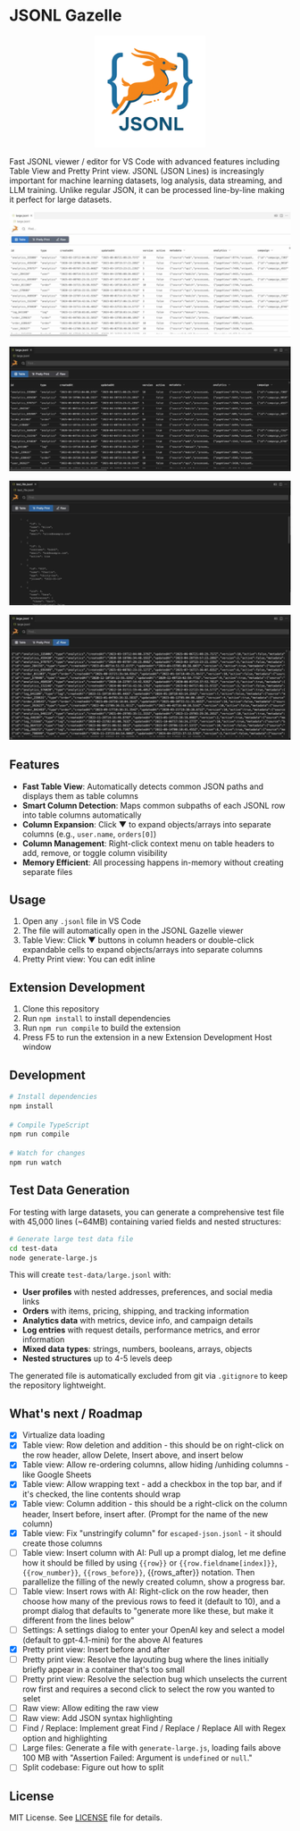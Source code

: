 # JSONL Gazelle

<div align="center">
  <img src="jsonl-gazelle.png" alt="JSONL Gazelle" width="200">
</div>

Fast JSONL viewer / editor for VS Code with advanced features including Table View and Pretty Print view. JSONL (JSON Lines) is increasingly important for machine learning datasets, log analysis, data streaming, and LLM training. Unlike regular JSON, it can be processed line-by-line making it perfect for large datasets.

![JSONL Gazelle Screenshot - Light Theme - Table View](jsonl-gazelle-screenshot.jpg)

![JSONL Gazelle Screenshot - Dark Theme - Table View](jsonl-gazelle-screenshot2.jpg)

![JSONL Gazelle Screenshot - Pretty Print View](jsonl-gazelle-screenshot3.jpg)

![JSONL Gazelle Screenshot - Raw View](jsonl-gazelle-screenshot4.jpg)

## Features

- **Fast Table View**: Automatically detects common JSON paths and displays them as table columns
- **Smart Column Detection**: Maps common subpaths of each JSONL row into table columns automatically
- **Column Expansion**: Click ▼ to expand objects/arrays into separate columns (e.g., `user.name`, `orders[0]`)
- **Column Management**: Right-click context menu on table headers to add, remove, or toggle column visibility
- **Memory Efficient**: All processing happens in-memory without creating separate files

## Usage

1. Open any `.jsonl` file in VS Code
2. The file will automatically open in the JSONL Gazelle viewer
4. Table View: Click ▼ buttons in column headers or double-click expandable cells to expand objects/arrays into separate columns
5. Pretty Print view: You can edit inline

## Extension Development

1. Clone this repository
2. Run `npm install` to install dependencies
3. Run `npm run compile` to build the extension
4. Press F5 to run the extension in a new Extension Development Host window

## Development

```bash
# Install dependencies
npm install

# Compile TypeScript
npm run compile

# Watch for changes
npm run watch
```

## Test Data Generation

For testing with large datasets, you can generate a comprehensive test file with 45,000 lines (~64MB) containing varied fields and nested structures:

```bash
# Generate large test data file
cd test-data
node generate-large.js
```

This will create `test-data/large.jsonl` with:
- **User profiles** with nested addresses, preferences, and social media links
- **Orders** with items, pricing, shipping, and tracking information  
- **Analytics data** with metrics, device info, and campaign details
- **Log entries** with request details, performance metrics, and error information
- **Mixed data types**: strings, numbers, booleans, arrays, objects
- **Nested structures** up to 4-5 levels deep

The generated file is automatically excluded from git via `.gitignore` to keep the repository lightweight.

## What's next / Roadmap
- [X] Virtualize data loading
- [X] Table view: Row deletion and addition - this should be on right-click on the row header, allow Delete, Insert above, and insert below
- [X] Table view: Allow re-ordering columns, allow hiding /unhiding columns - like Google Sheets
- [X] Table view: Allow wrapping text - add a checkbox in the top bar, and if it's checked, the line contents should wrap
- [X] Table view: Column addition - this should be a right-click on the column header, Insert before, insert after. (Prompt for the name of the new column) 
- [X] Table view: Fix "unstringify column" for `escaped-json.jsonl` - it should create those columns
- [ ] Table view: Insert column with AI: Pull up a prompt dialog, let me define how it should be filled by using `{{row}}` or `{{row.fieldname[index]}}`, `{{row_number}}`, `{{rows_before}}`, {{rows_after}} notation. Then parallelize the filling of the newly created column, show a progress bar.
- [ ] Table view: Insert rows with AI: Right-click on the row header, then choose how many of the previous rows to feed it (default to 10), and a prompt dialog that defaults to "generate more like these, but make it different from the lines below"
- [ ] Settings: A settings dialog to enter your OpenAI key and select a model (default to gpt-4.1-mini) for the above AI features
- [X] Pretty print view: Insert before and after
- [ ] Pretty print view: Resolve the layouting bug where the lines initially briefly appear in a container that's too small
- [ ] Pretty print view: Resolve the selection bug which unselects the current row first and requires a second click to select the row you wanted to selet
- [ ] Raw view: Allow editing the raw view
- [ ] Raw view: Add JSON syntax highlighting
- [ ] Find / Replace: Implement great Find / Replace / Replace All with Regex option and highlighting
- [ ] Large files: Generate a file with `generate-large.js`, loading fails above 100 MB with "Assertion Failed: Argument is `undefined` or `null`."
- [ ] Split codebase: Figure out how to split

## License

MIT License. See [LICENSE](LICENSE) file for details.
